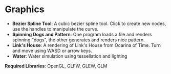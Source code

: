 # Graphics
 - **Bezier Spline Tool**: A cubic bezier spline tool. Click to create new nodes, use the handles to manipulate the curve.
 - **Spinning Dogs and Pattern**: One program loads a file and renders spinning "dogs", the other generates and renders nice pattern.
 - **Link's House**: A rendering of Link's House from Ocarina of Time. Turn and move using WASD or arrow keys.
 - **Water**: Water simulation using tessellation and lighting
 
**Required Libraries**: OpenGL, GLFW, GLEW, GLM